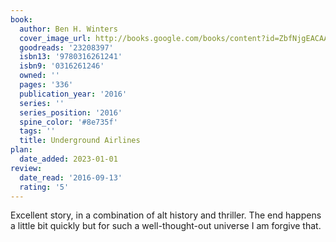 ```yaml
---
book:
  author: Ben H. Winters
  cover_image_url: http://books.google.com/books/content?id=ZbfNjgEACAAJ&printsec=frontcover&img=1&zoom=1&source=gbs_api
  goodreads: '23208397'
  isbn13: '9780316261241'
  isbn9: '0316261246'
  owned: ''
  pages: '336'
  publication_year: '2016'
  series: ''
  series_position: '2016'
  spine_color: '#8e735f'
  tags: ''
  title: Underground Airlines
plan:
  date_added: 2023-01-01
review:
  date_read: '2016-09-13'
  rating: '5'
---
```


Excellent story, in a combination of alt history and thriller. The end happens a little bit quickly but for such a well-thought-out universe I am forgive that.
